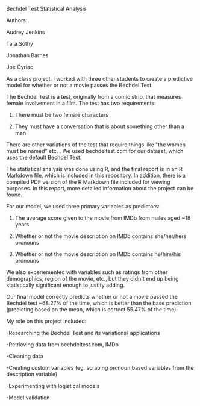Bechdel Test Statistical Analysis

Authors:

Audrey Jenkins

Tara Sothy

Jonathan Barnes

Joe Cyriac

As a class project, I worked with three other students to create a predictive model for whether or not a movie passes the Bechdel Test

The Bechdel Test is a test, originally from a comic strip, that measures female involvement in a film. The test has two requirements: 

1. There must be two female characters

2. They must have a conversation that is about something other than a man

There are other variations of the test that require things like "the women must be named" etc. . We used bechdeltest.com for our dataset, which uses the default Bechdel Test.

The statistical analysis was done using R, and the final report is in an R Markdown file, which is included in this repository. In addition, there is a compiled PDF version of the R Markdown file included for viewing purposes. In this report, more detailed information about the project can be found.

For our model, we used three primary variables as predictors:

1. The average score given to the movie from IMDb from males aged ~18 years

2. Whether or not the movie description on IMDb contains she/her/hers pronouns

3. Whether or not the movie description on IMDb contains he/him/his pronouns

We also experiemented with variables such as ratings from other demographics, region of the movie, etc., but they didn't end up being statistically significant enough to justify adding.

Our final model correctly predicts whether or not a movie passed the Bechdel test ~68.27% of the time, which is better than the base prediction (predicting based on the mean, which is correct 55.47% of the time).

My role on this project included: 

-Researching the Bechdel Test and its variations/ applications

-Retrieving data from bechdeltest.com, IMDb

-Cleaning data

-Creating custom variables (eg. scraping pronoun based variables from the description variable)

-Experimenting with logistical models

-Model validation
